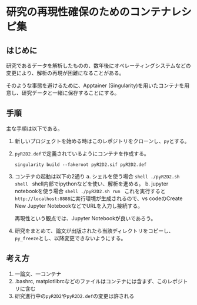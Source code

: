 # 研究の再現性確保のためのコンテナレシピ集

## はじめに

研究であるデータを解析したものの、数年後にオペレーティングシステムなどの変更により、解析の再現が困難になることがある。

そのような事態を避けるために、Apptainer (Singularity)を用いたコンテナを用意し、研究データと一緒に保存することにする。

## 手順

主な手順は以下である。

1. 新しいプロジェクトを始める時はこのレポジトリをクローンし、`py`とする。
2. `pyR2D2.def`で定義されているようにコンテナを作成する。
    ```shell
    singularity build --fakeroot pyR2D2.sif pyR2D2.def
    ```
3. コンテナの起動は以下の2通り
    a. シェルを使う場合
        ```shell
        ./pyR2D2.sh shell
        ```
        shell内部でipythonなどを使い、解析を進める。
    b. jupyter notebookを使う場合
        ```shell
        ./pyR2D2.sh run
        ```
        これを実行すると`http://localhost:8888`に実行環境が生成されるので、vs codeのCreate New Jupyter NotebookなどでURLを入力し接続する。

    再現性という観点では、Jupyter Notebookが良いであろう。

4. 研究をまとめて、論文が出版されたら当該ディレクトリをコピーし、`py_freeze`とし、以降変更できないようにする。

## 考え方

1. 一論文、一コンテナ
2. .bashrc, matplotlibrcなどのファイルはコンテナには含まず、このレポジトリに含む
3. 研究進行中の`pyR2D2`や`pyR2D2.def`の変更は許される
